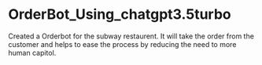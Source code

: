 # OrderBot_Using_chatgpt3.5turbo
Created a Orderbot for the subway restaurent. It will take the order from the customer and helps to ease the process by reducing the need to more human capitol.
